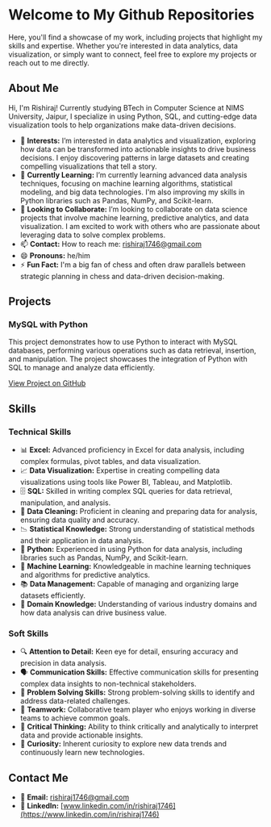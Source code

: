 # Welcome to My Github Repositories

Here, you'll find a showcase of my work, including projects that highlight my skills and expertise. Whether you're interested in data analytics, data visualization, or simply want to connect, feel free to explore my projects or reach out to me directly.

## About Me

Hi, I'm Rishiraj! Currently studying BTech in Computer Science at NIMS University, Jaipur, I specialize in using Python, SQL, and cutting-edge data visualization tools to help organizations make data-driven decisions.
- 👀 **Interests:** I’m interested in data analytics and visualization, exploring how data can be transformed into actionable insights to drive business decisions. I enjoy discovering patterns in large datasets and creating compelling visualizations that tell a story.
- 🌱 **Currently Learning:** I’m currently learning advanced data analysis techniques, focusing on machine learning algorithms, statistical modeling, and big data technologies. I'm also improving my skills in Python libraries such as Pandas, NumPy, and Scikit-learn.
- 💞️ **Looking to Collaborate:** I’m looking to collaborate on data science projects that involve machine learning, predictive analytics, and data visualization. I am excited to work with others who are passionate about leveraging data to solve complex problems.
- 📫 **Contact:** How to reach me: rishiraj1746@gmail.com
- 😄 **Pronouns:** he/him
- ⚡ **Fun Fact:** I'm a big fan of chess and often draw parallels between strategic planning in chess and data-driven decision-making.

## Projects

### MySQL with Python
This project demonstrates how to use Python to interact with MySQL databases, performing various operations such as data retrieval, insertion, and manipulation. The project showcases the integration of Python with SQL to manage and analyze data efficiently.

[View Project on GitHub](https://github.com/rishiraj1746/MySQL_with_Python)

## Skills

### Technical Skills
- 📊 **Excel:** Advanced proficiency in Excel for data analysis, including complex formulas, pivot tables, and data visualization.
- 📈 **Data Visualization:** Expertise in creating compelling data visualizations using tools like Power BI, Tableau, and Matplotlib.
- 🗄️ **SQL:** Skilled in writing complex SQL queries for data retrieval, manipulation, and analysis.
- 🧼 **Data Cleaning:** Proficient in cleaning and preparing data for analysis, ensuring data quality and accuracy.
- 📉 **Statistical Knowledge:** Strong understanding of statistical methods and their application in data analysis.
- 🐍 **Python:** Experienced in using Python for data analysis, including libraries such as Pandas, NumPy, and Scikit-learn.
- 🤖 **Machine Learning:** Knowledgeable in machine learning techniques and algorithms for predictive analytics.
- 📚 **Data Management:** Capable of managing and organizing large datasets efficiently.
- 💼 **Domain Knowledge:** Understanding of various industry domains and how data analysis can drive business value.

### Soft Skills
- 🔍 **Attention to Detail:** Keen eye for detail, ensuring accuracy and precision in data analysis.
- 🗣️ **Communication Skills:** Effective communication skills for presenting complex data insights to non-technical stakeholders.
- 🧩 **Problem Solving Skills:** Strong problem-solving skills to identify and address data-related challenges.
- 👥 **Teamwork:** Collaborative team player who enjoys working in diverse teams to achieve common goals.
- 🧠 **Critical Thinking:** Ability to think critically and analytically to interpret data and provide actionable insights.
- 🤔 **Curiosity:** Inherent curiosity to explore new data trends and continuously learn new technologies.

## Contact Me

- 📧 **Email:** rishiraj1746@gmail.com
- 💼 **LinkedIn:** [www.linkedin.com/in/rishiraj1746](https://www.linkedin.com/in/rishiraj1746)
